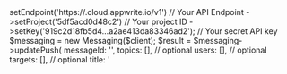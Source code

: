<?php

use Appwrite\Client;
use Appwrite\Services\Messaging;

$client = (new Client())
    ->setEndpoint('https://<REGION>.cloud.appwrite.io/v1') // Your API Endpoint
    ->setProject('5df5acd0d48c2') // Your project ID
    ->setKey('919c2d18fb5d4...a2ae413da83346ad2'); // Your secret API key

$messaging = new Messaging($client);

$result = $messaging->updatePush(
    messageId: '<MESSAGE_ID>',
    topics: [], // optional
    users: [], // optional
    targets: [], // optional
    title: '<TITLE>', // optional
    body: '<BODY>', // optional
    data: [], // optional
    action: '<ACTION>', // optional
    image: '[ID1:ID2]', // optional
    icon: '<ICON>', // optional
    sound: '<SOUND>', // optional
    color: '<COLOR>', // optional
    tag: '<TAG>', // optional
    badge: null, // optional
    draft: false, // optional
    scheduledAt: '' // optional
);